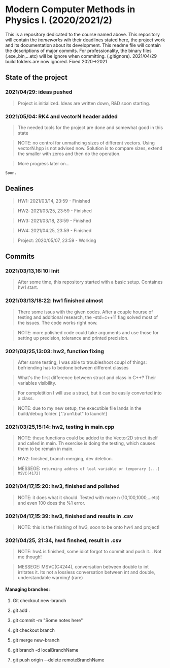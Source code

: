 # Modern Computer Methods in Physics I. (2020/2021/2)

This is a repository dedicated to the course named above. This repository will contain the _homeworks_ wih their deadlines stated here, the project work and its documentation about its development. This readme file will contain the descriptions of major commits. For professionality, the binary files (.exe,.bin,...etc) will be ignore when committing. (.gitignore). 2021/04/29 build folders are now ignored. Fixed 2020->2021

## State of the project

### 2021/04/29: ideas pushed

> Project is initialized. Ideas are written down, R&D soon starting.

### 2021/05/04: RK4 and vectorN header added

> The needed tools for the project are done and somewhat good in this state

> NOTE: no control for unmathcing sizes of different vectors. Using vectorN.hpp is not advised now. Solution is to compare sizes, extend the smaller with zeros and then do the operation.

> More progress later on...

```
Soon.
```
## Dealines
> HW1: 2021/03/14, 23:59 - Finished

> HW2: 2021/03/25, 23:59 - Finished

> HW3: 2021/03/18, 23:59 - Finished

> HW4: 2021/04.25, 23:59 - Finished

> Project: 2020/05/07, 23:59 - Working


## Commits

### 2021/03/13,16:10: Init
> After some time, this repository started with a basic setup. Containes hw1 start.

### 2021/03/13/18:22: hw1 finished almost
> There some issus with the given codes. After a couple hourse of testing and additional research, the -std=c++11 flag solved most of the issues. The code works right now.

> NOTE: more polished code could take arguments and use those for setting up precision, tolerance and printed precision.

### 2021/03/25,13:03: hw2, function fixing
> After some testing, I was able to troubleshoot coupl of things: befriending has to bedone between different classes

> What's the first difference between struct and class in C++? Their variables visibility.

> For completition I will use a struct, but it can be easily converted into a class.

> NOTE: due to my new setup, the executible file lands in the build/debug folder. [".\run1.bat" to launch!]

### 2021/03/25,15:14: hw2, testing in main.cpp
> NOTE: these functions could be added to the Vector2D struct itself and called in main. Th exercise is doing the testing, which causes them to be remain in main.

> HW2: finished, branch merging, dev deletion.

> MESSEGE: `returning addres of loal variable or temporary [...] MSVC(4172)`

### 2021/04/17,15:20: hw3, finished and polished

> NOTE: it does what it should. Tested with more n (10,100,1000,...etc) and even 100 does the %1 error.

### 2021/04/17,15:39: hw3, finished and results in .csv

> NOTE: this is the finishing of hw3, soon to be onto hw4 and project!

### 2021/04/25, 21:34, hw4 finshed, result in .csv

> NOTE: hw4 is finished, some idiot forgot to commit and push it... Not me though!

> MESSEGE: MSVC(C4244), conversation between double to int irritates it. Its not a lossless conversation between int and double, understandable warning! (rare)

#### Managing branches:
1. Git checkout new-branch
2. git add .
3. git commit -m "Some notes here"
4. git checkout branch
5. git merge new-branch

1. git branch -d localBranchName
2. git push origin --delete remoteBranchName